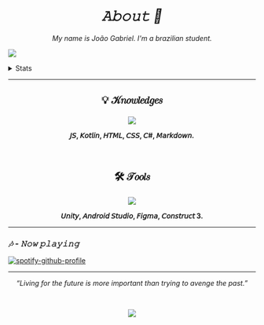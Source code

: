 *<h1 align="center">𝙰𝚋𝚘𝚞𝚝 💮</h1>*


*<p align="center">My name is João Gabriel. I'm a brazilian student.</p>*

![](https://komarev.com/ghpvc/?username=Noggurix&color=blueviolet)
  
<details><summary>Stats</summary>


<a href="https://github.com/anuraghazra/github-readme-stats">
  <img height=180 align="center" src="https://github-readme-stats.vercel.app/api?username=Noggurix&show_icons=true&theme=radical" />
</a>
<a href="https://git.io/streak-stats">
<img height=180 align="center" src="https://streak-stats.demolab.com?user=Noggurix&theme=radical"/>
</a>
  
</details>


<hr>


## <p align="center">💡 𝒦𝑛𝑜𝑤𝑙𝑒𝑑𝑔𝑒𝑠</p>

<p align="center">
  <a href="https://skillicons.dev">
    <img src="https://skillicons.dev/icons?i=js,kotlin,html,css,cs,markdown" />
  </a>
</p>


**<p align="center">𝘑𝘚, 𝘒𝘰𝘵𝘭𝘪𝘯, 𝘏𝘛𝘔𝘓, 𝘊𝘚𝘚, 𝘊#, 𝘔𝘢𝘳𝘬𝘥𝘰𝘸𝘯.</p>**

<br>

 ## <p align="center"> 🛠  𝒯𝑜𝑜𝑙𝑠</p>

<p align="center">
  <a href="https://skillicons.dev">
    <img src="https://skillicons.dev/icons?i=unity,androidstudio,figma" />
  </a>
</p>

**<p align="center">𝘜𝘯𝘪𝘵𝘺, 𝘈𝘯𝘥𝘳𝘰𝘪𝘥 𝘚𝘵𝘶𝘥𝘪𝘰, 𝘍𝘪𝘨𝘮𝘢, 𝘊𝘰𝘯𝘴𝘵𝘳𝘶𝘤𝘵 3.</p>**

<hr>


### *🎶 - 𝙽𝚘𝚠 𝚙𝚕𝚊𝚢𝚒𝚗𝚐*

[![spotify-github-profile](https://spotify-github-profile.vercel.app/api/view?uid=wvl4sozmrqwkti57pmklcuexv&cover_image=true&theme=default&show_offline=false&background_color=121212&interchange=false)](https://github.com/kittinan/spotify-github-profile)


<hr>

*<p align="center">“Living for the future is more important than trying to avenge the past.”</p>*

<br>

<p align="center"> 
  
<img src = "https://cutewallpaper.org/26/berserk-gif-wallpaper/berserk-manga-gif-resident-evil-customs-thread-page-177.gif">

</p>


